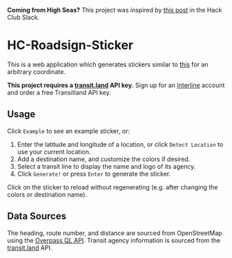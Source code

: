 **Coming from High Seas?** This project was inspired by [this post](https://hackclub.slack.com/archives/C07TSCMB4LC/p1735093405128619) in the Hack Club Slack.

# HC-Roadsign-Sticker

This is a web application which generates stickers similar to [this](https://cloud-20b5i3004-hack-club-bot.vercel.app/0image__1_.png) for an arbitrary coordinate.

**This project requires a [transit.land](https://www.transit.land) API key.** Sign up for an [Interline](https://app.interline.io/users/new) account and order a free Transitland API key.

## Usage

Click `Example` to see an example sticker, or:

1. Enter the latitude and longitude of a location, or click `Detect Location` to use your current location.
2. Add a destination name, and customize the colors if desired.
3. Select a transit line to display the name and logo of its agency.
4. Click `Generate!` or press `Enter` to generate the sticker.

Click on the sticker to reload without regenerating (e.g. after changing the colors or destination name).

## Data Sources

The heading, route number, and distance are sourced from OpenStreetMap using the [Overpass QL API](https://wiki.openstreetmap.org/wiki/Overpass_API/Overpass_QL). Transit agency information is sourced from the [transit.land](https://www.transit.land) API.
